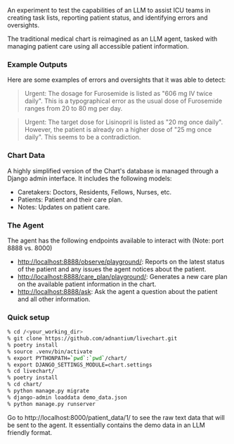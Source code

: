 

An experiment to test the capabilities of an LLM to assist ICU teams in creating task lists, reporting patient status, and identifying errors and oversights.

The traditional medical chart is reimagined as an LLM agent, tasked with managing patient care using all accessible patient information.

### Example Outputs

Here are some examples of errors and oversights that it was able to detect:

> Urgent: The dosage for Furosemide is listed as "606 mg IV twice daily". This is a typographical error as the usual dose of Furosemide ranges from 20 to 80 mg per day.
> 

> Urgent: The target dose for Lisinopril is listed as "20 mg once daily". However, the patient is already on a higher dose of "25 mg once daily". This seems to be a contradiction.
>

### Chart Data

A highly simplified version of the Chart's database is managed through a Django admin interface. It includes the following models:

- Caretakers: Doctors, Residents, Fellows, Nurses, etc.
- Patients: Patient and their care plan.
- Notes: Updates on patient care.


### The Agent

The agent has the following endpoints available to interact with (Note: port 8888 vs. 8000)

- [http://localhost:8888/observe/playground/](http://localhost:8888/observe/playground/): Reports on the latest status of the patient and any issues the agent notices about the patient.
- [http://localhost:8888/care_plan/playground/](http://localhost:8888/care_plan/playground/): Generates a new care plan on the available patient information in the chart.
- [http://localhost:8888/ask](http://localhost:8888/ask): Ask the agent a question about the patient and all other information.

### Quick setup

```bash
% cd /<your_working_dir>
% git clone https://github.com/adnantium/livechart.git
% poetry install
% source .venv/bin/activate
% export PYTHONPATH=`pwd`:`pwd`/chart/
% export DJANGO_SETTINGS_MODULE=chart.settings
% cd livechart/
% poetry install
% cd chart/
% python manage.py migrate
% django-admin loaddata demo_data.json
% python manage.py runserver
```

Go to http://localhost:8000/patient_data/1/ to see the raw text data that will be sent to the agent. It essentially contains the demo data in an LLM friendly format.


